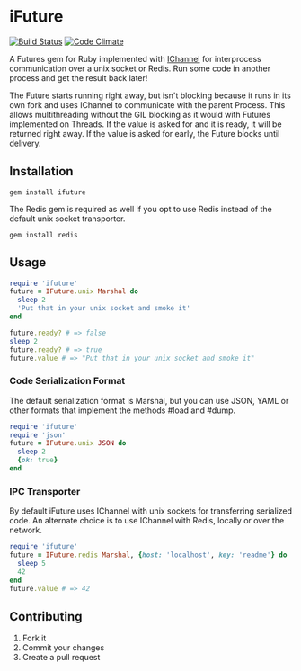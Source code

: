 # iFuture
[![Build Status](https://secure.travis-ci.org/Havenwood/ifuture.png?branch=master)](http://travis-ci.org/havenwood/ifuture)
[![Code Climate](https://codeclimate.com/badge.png)](https://codeclimate.com/github/Havenwood/ifuture)

A Futures gem for Ruby implemented with [IChannel](https://github.com/robgleeson/ichannel) for interprocess communication over a unix socket or Redis. Run some code in another process and get the result back later!

The Future starts running right away, but isn't blocking because it runs in its own fork and uses IChannel to communicate with the parent Process. This allows multithreading without the GIL blocking as it would with Futures implemented on Threads. If the value is asked for and it is ready, it will be returned right away. If the value is asked for early, the Future blocks until delivery.

## Installation

`gem install ifuture`

The Redis gem is required as well if you opt to use Redis instead of the default unix socket transporter.

`gem install redis`

## Usage

```ruby
require 'ifuture'
future = IFuture.unix Marshal do
  sleep 2
  'Put that in your unix socket and smoke it'
end

future.ready? # => false
sleep 2
future.ready? # => true
future.value # => "Put that in your unix socket and smoke it"
```

### Code Serialization Format

The default serialization format is Marshal, but you can use JSON, YAML or other formats that implement the methods #load and #dump.

```ruby
require 'ifuture'
require 'json'
future = IFuture.unix JSON do
  sleep 2
  {ok: true}
end
```

### IPC Transporter

By default iFuture uses IChannel with unix sockets for transferring serialized code. An alternate choice is to use IChannel with Redis, locally or over the network.

```ruby
require 'ifuture'
future = IFuture.redis Marshal, {host: 'localhost', key: 'readme'} do
  sleep 5
  42
end
future.value # => 42
```

## Contributing

1. Fork it
2. Commit your changes
3. Create a pull request
